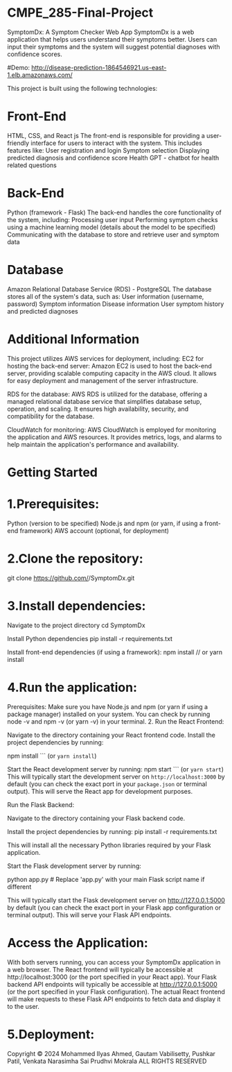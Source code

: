 # CMPE_285-Final-Project
SymptomDx: A Symptom Checker Web App
SymptomDx is a web application that helps users understand their symptoms better. Users can input their symptoms and the system will suggest potential diagnoses with confidence scores.

#Demo:
http://disease-prediction-1864546921.us-east-1.elb.amazonaws.com/

This project is built using the following technologies:

# Front-End
HTML, CSS, and React js
The front-end is responsible for providing a user-friendly interface for users to interact with the system. This includes features like:
User registration and login
Symptom selection
Displaying predicted diagnosis and confidence score
Health GPT - chatbot for health related questions

# Back-End
Python (framework - Flask)
The back-end handles the core functionality of the system, including:
Processing user input
Performing symptom checks using a machine learning model (details about the model to be specified)
Communicating with the database to store and retrieve user and symptom data

# Database
Amazon Relational Database Service (RDS) - PostgreSQL
The database stores all of the system's data, such as:
User information (username, password)
Symptom information
Disease information
User symptom history and predicted diagnoses

# Additional Information
This project utilizes AWS services for deployment, including:
EC2 for hosting the back-end server: Amazon EC2 is used to host the back-end server, providing scalable computing capacity in the AWS cloud. It allows for easy deployment and management of the server infrastructure.

RDS for the database: AWS RDS is utilized for the database, offering a managed relational database service that simplifies database setup, operation, and scaling. It ensures high availability, security, and compatibility for the database.

CloudWatch for monitoring: AWS CloudWatch is employed for monitoring the application and AWS resources. It provides metrics, logs, and alarms to help maintain the application's performance and availability.


# Getting Started

# 1.Prerequisites:
Python (version to be specified)
Node.js and npm (or yarn, if using a front-end framework)
AWS account (optional, for deployment)

# 2.Clone the repository:
git clone https://github.com/<your-username>/SymptomDx.git

# 3.Install dependencies:
Navigate to the project directory
cd SymptomDx

Install Python dependencies
pip install -r requirements.txt

Install front-end dependencies (if using a framework):
npm install  // or yarn install

# 4.Run the application:

Prerequisites: Make sure you have Node.js and npm (or yarn if using a package manager) installed on your system. You can check by running node -v and npm -v (or yarn -v) in your terminal.
2.  Run the React Frontend:

Navigate to the directory containing your React frontend code.
Install the project dependencies by running:

npm install
``` (or `yarn install`)

Start the React development server by running:
npm start
``` (or `yarn start`)
This will typically start the development server on `http://localhost:3000` by default (you can check the exact port in your `package.json` or terminal output). This will serve the React app for development purposes.

Run the Flask Backend:

Navigate to the directory containing your Flask backend code.

Install the project dependencies by running:
pip install -r requirements.txt

This will install all the necessary Python libraries required by your Flask application.

Start the Flask development server by running:

python app.py  # Replace 'app.py' with your main Flask script name if different

This will typically start the Flask development server on http://127.0.0.1:5000 by default (you can check the exact port in your Flask app configuration or terminal output). This will serve your Flask API endpoints.

# Access the Application:

With both servers running, you can access your SymptomDx application in a web browser.
The React frontend will typically be accessible at http://localhost:3000 (or the port specified in your React app).
Your Flask backend API endpoints will typically be accessible at http://127.0.0.1:5000 (or the port specified in your Flask configuration). The actual React frontend will make requests to these Flask API endpoints to fetch data and display it to the user.




# 5.Deployment:












Copyright © 2024
Mohammed Ilyas Ahmed, Gautam Vabilisetty, Pushkar Patil, Venkata Narasimha Sai Prudhvi Mokrala
ALL RIGHTS RESERVED


